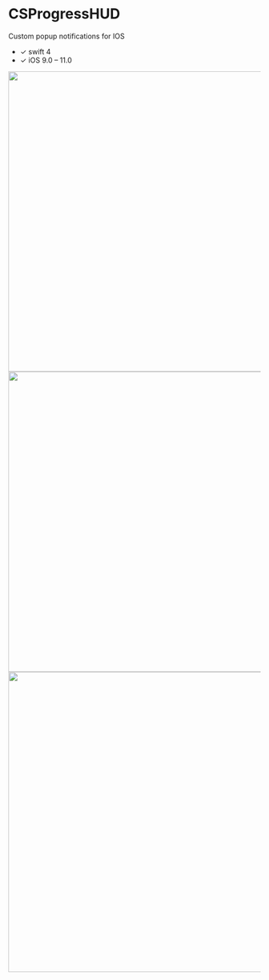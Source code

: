 # CSProgressHUD
Custom popup notifications for IOS

* ✓ swift 4
* ✓ iOS 9.0 – 11.0

<img src="https://raw.githubusercontent.com/tungthanhnguyen/CSProgressHUD/master/Screenshoots/iPhoneX-01.png" height=600 />
<img src="https://raw.githubusercontent.com/tungthanhnguyen/CSProgressHUD/master/Screenshoots/iPhoneX-02.png" height=600 />
<img src="https://raw.githubusercontent.com/tungthanhnguyen/CSProgressHUD/master/Screenshoots/iPhoneX-03.png" height=600 />